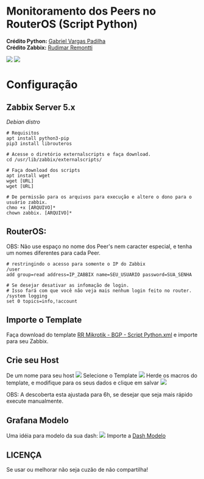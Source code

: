 # Monitoramento dos Peers no RouterOS (Script Python)
<b>Crédito Python:</b> <a href="https://github.com/gtkpad">Gabriel Vargas Padilha</a> <br />
<b>Crédito Zabbix:</b> <a href="https://github.com/remontti">Rudimar Remontti</a>

<img src="https://raw.githubusercontent.com/remontti/Zabbix-Templates/main/Mikrotik/BGP_ROUTEROS/imgs/dados.png">
<img src="https://github.com/remontti/Zabbix-Templates/blob/main/Mikrotik/BGP_ROUTEROS/imgs/graficos.png">


# Configuração

## Zabbix Server 5.x
<i>Debian distro</i>
```
# Requisitos
apt install python3-pip
pip3 install librouteros

# Acesse o diretório externalscripts e faça download.
cd /usr/lib/zabbix/externalscripts/

# Faça download dos scripts 
apt install wget 
wget [URL]
wget [URL]

# De permissão para os arquivos para execução e altere o dono para o usuário zabbix.
chmo +x [ARQUIVO]*
chown zabbix. [ARQUIVO]*
```

## RouterOS:
OBS: Não use espaço no nome dos Peer's nem caracter especial, e tenha um nomes diferentes para cada Peer.
```# Crie um usuário com permissões somente de leitura bem como 
# restringindo o acesso para somente o IP do Zabbix
/user
add group=read address=IP_ZABBIX name=SEU_USUARIO password=SUA_SENHA

# Se desejar desativar as infomação de login.
# Isso fará com que você não veja mais nenhum login feito no router.
/system logging
set 0 topics=info,!account
```

## Importe o Template
Faça download do template <a href="https://raw.githubusercontent.com/remontti/Zabbix-Templates/main/Mikrotik/BGP_ROUTEROS/RR%20Mikrotik%20-%20BGP%20-%20Script%20Python.xml">RR Mikrotik - BGP - Script Python.xml</a> e importe para seu Zabbix.

## Crie seu Host
De um nome para seu host
<img src="https://github.com/remontti/Zabbix-Templates/blob/main/Mikrotik/BGP_ROUTEROS/imgs/host_1.png">
Selecione o Template
<img src="https://github.com/remontti/Zabbix-Templates/blob/main/Mikrotik/BGP_ROUTEROS/imgs/host_2.png">
Herde os macros do template, e modifique para os seus dados e clique em salvar
<img src="https://github.com/remontti/Zabbix-Templates/blob/main/Mikrotik/BGP_ROUTEROS/imgs/host_3.png">

OBS: A descoberta esta ajustada para 6h, se desejar que seja mais rápido execute manualmente.

## Grafana Modelo
Uma idéia para modelo da sua dash:
<img src="https://github.com/remontti/Zabbix-Templates/blob/main/Mikrotik/BGP_ROUTEROS/imgs/grafana.png">
Importe a <a href="https://raw.githubusercontent.com/remontti/Zabbix-Templates/main/Mikrotik/BGP_ROUTEROS/Grafana_Modelo.json">Dash Modelo</a>


## LICENÇA
Se usar ou melhorar não seja cuzão de não compartilha!

